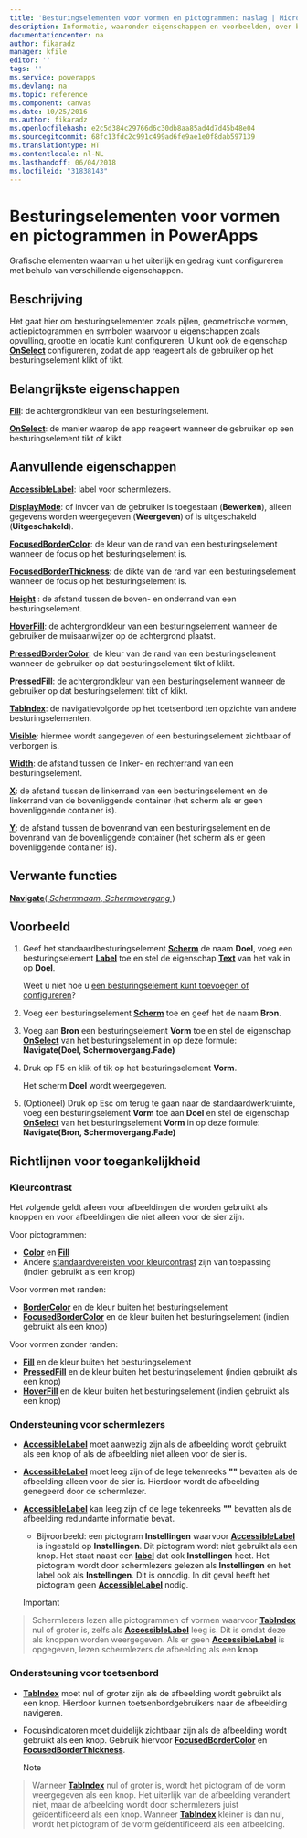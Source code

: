 ```yaml
---
title: 'Besturingselementen voor vormen en pictogrammen: naslag | Microsoft Docs'
description: Informatie, waaronder eigenschappen en voorbeelden, over besturingselementen voor vormen en pictogrammen
documentationcenter: na
author: fikaradz
manager: kfile
editor: ''
tags: ''
ms.service: powerapps
ms.devlang: na
ms.topic: reference
ms.component: canvas
ms.date: 10/25/2016
ms.author: fikaradz
ms.openlocfilehash: e2c5d384c29766d6c30db8aa85ad4d7d45b48e04
ms.sourcegitcommit: 68fc13fdc2c991c499ad6fe9ae1e0f8dab597139
ms.translationtype: HT
ms.contentlocale: nl-NL
ms.lasthandoff: 06/04/2018
ms.locfileid: "31838143"
---
```

# <a name="shape-controls-and-icon-controls-in-powerapps"></a>Besturingselementen voor vormen en pictogrammen in PowerApps
Grafische elementen waarvan u het uiterlijk en gedrag kunt configureren met behulp van verschillende eigenschappen.

## <a name="description"></a>Beschrijving
Het gaat hier om besturingselementen zoals pijlen, geometrische vormen, actiepictogrammen en symbolen waarvoor u eigenschappen zoals opvulling, grootte en locatie kunt configureren. U kunt ook de eigenschap **[OnSelect](properties-core.md)** configureren, zodat de app reageert als de gebruiker op het besturingselement klikt of tikt.

## <a name="key-properties"></a>Belangrijkste eigenschappen
**[Fill](properties-color-border.md)**: de achtergrondkleur van een besturingselement.

**[OnSelect](properties-core.md)**: de manier waarop de app reageert wanneer de gebruiker op een besturingselement tikt of klikt.

## <a name="additional-properties"></a>Aanvullende eigenschappen
**[AccessibleLabel](properties-accessibility.md)**: label voor schermlezers.

**[DisplayMode](properties-core.md)**: of invoer van de gebruiker is toegestaan (**Bewerken**), alleen gegevens worden weergegeven (**Weergeven**) of is uitgeschakeld (**Uitgeschakeld**).

**[FocusedBorderColor](properties-color-border.md)**: de kleur van de rand van een besturingselement wanneer de focus op het besturingselement is.

**[FocusedBorderThickness](properties-color-border.md)**: de dikte van de rand van een besturingselement wanneer de focus op het besturingselement is.

**[Height](properties-size-location.md)** : de afstand tussen de boven- en onderrand van een besturingselement.

**[HoverFill](properties-color-border.md)**: de achtergrondkleur van een besturingselement wanneer de gebruiker de muisaanwijzer op de achtergrond plaatst.

**[PressedBorderColor](properties-color-border.md)**: de kleur van de rand van een besturingselement wanneer de gebruiker op dat besturingselement tikt of klikt.

**[PressedFill](properties-color-border.md)**: de achtergrondkleur van een besturingselement wanneer de gebruiker op dat besturingselement tikt of klikt.

**[TabIndex](properties-accessibility.md)**: de navigatievolgorde op het toetsenbord ten opzichte van andere besturingselementen.

**[Visible](properties-core.md)**: hiermee wordt aangegeven of een besturingselement zichtbaar of verborgen is.

**[Width](properties-size-location.md)**: de afstand tussen de linker- en rechterrand van een besturingselement.

**[X](properties-size-location.md)**: de afstand tussen de linkerrand van een besturingselement en de linkerrand van de bovenliggende container (het scherm als er geen bovenliggende container is).

**[Y](properties-size-location.md)**: de afstand tussen de bovenrand van een besturingselement en de bovenrand van de bovenliggende container (het scherm als er geen bovenliggende container is).

## <a name="related-functions"></a>Verwante functies
[**Navigate**( *Schermnaam*, *Schermovergang* )](../functions/function-navigate.md)

## <a name="example"></a>Voorbeeld
1. Geef het standaardbesturingselement **[Scherm](control-screen.md)** de naam **Doel**, voeg een besturingselement **[Label](control-text-box.md)** toe en stel de eigenschap **[Text](properties-core.md)** van het vak in op **Doel**.
   
    Weet u niet hoe u [een besturingselement kunt toevoegen of configureren](../add-configure-controls.md)?
2. Voeg een besturingselement **[Scherm](control-screen.md)** toe en geef het de naam **Bron**.
3. Voeg aan **Bron** een besturingselement **Vorm** toe en stel de eigenschap **[OnSelect](properties-core.md)** van het besturingselement in op deze formule:
   <br>**Navigate(Doel, Schermovergang.Fade)**
4. Druk op F5 en klik of tik op het besturingselement **Vorm**.
   
    Het scherm **Doel** wordt weergegeven.
5. (Optioneel) Druk op Esc om terug te gaan naar de standaardwerkruimte, voeg een besturingselement **Vorm** toe aan **Doel** en stel de eigenschap **[OnSelect](properties-core.md)** van het besturingselement **Vorm** in op deze formule:
   <br>**Navigate(Bron, Schermovergang.Fade)**


## <a name="accessibility-guidelines"></a>Richtlijnen voor toegankelijkheid
### <a name="color-contrast"></a>Kleurcontrast
Het volgende geldt alleen voor afbeeldingen die worden gebruikt als knoppen en voor afbeeldingen die niet alleen voor de sier zijn.

Voor pictogrammen:
* **[Color](properties-color-border.md)** en **[Fill](properties-color-border.md)**
* Andere [standaardvereisten voor kleurcontrast](../accessible-apps-color.md) zijn van toepassing (indien gebruikt als een knop)

Voor vormen met randen:
* **[BorderColor](properties-color-border.md)** en de kleur buiten het besturingselement
* **[FocusedBorderColor](properties-color-border.md)** en de kleur buiten het besturingselement (indien gebruikt als een knop)

Voor vormen zonder randen:
* **[Fill](properties-color-border.md)** en de kleur buiten het besturingselement
* **[PressedFill](properties-color-border.md)** en de kleur buiten het besturingselement (indien gebruikt als een knop)
* **[HoverFill](properties-color-border.md)** en de kleur buiten het besturingselement (indien gebruikt als een knop)

### <a name="screen-reader-support"></a>Ondersteuning voor schermlezers
* **[AccessibleLabel](properties-accessibility.md)** moet aanwezig zijn als de afbeelding wordt gebruikt als een knop of als de afbeelding niet alleen voor de sier is.
* **[AccessibleLabel](properties-accessibility.md)** moet leeg zijn of de lege tekenreeks **""** bevatten als de afbeelding alleen voor de sier is. Hierdoor wordt de afbeelding genegeerd door de schermlezer.
* **[AccessibleLabel](properties-accessibility.md)** kan leeg zijn of de lege tekenreeks **""** bevatten als de afbeelding redundante informatie bevat.
    * Bijvoorbeeld: een pictogram **Instellingen** waarvoor **[AccessibleLabel](properties-accessibility.md)** is ingesteld op **Instellingen**. Dit pictogram wordt niet gebruikt als een knop. Het staat naast een **[label](control-text-box.md)** dat ook **Instellingen** heet. Het pictogram wordt door schermlezers gelezen als **Instellingen** en het label ook als **Instellingen**. Dit is onnodig. In dit geval heeft het pictogram geen **[AccessibleLabel](properties-accessibility.md)** nodig.

    > [!IMPORTANT]
> Schermlezers lezen alle pictogrammen of vormen waarvoor **[TabIndex](properties-accessibility.md)** nul of groter is, zelfs als **[AccessibleLabel](properties-accessibility.md)** leeg is. Dit is omdat deze als knoppen worden weergegeven. Als er geen **[AccessibleLabel](properties-accessibility.md)** is opgegeven, lezen schermlezers de afbeelding als een **knop**.

### <a name="keyboard-support"></a>Ondersteuning voor toetsenbord
* **[TabIndex](properties-accessibility.md)** moet nul of groter zijn als de afbeelding wordt gebruikt als een knop. Hierdoor kunnen toetsenbordgebruikers naar de afbeelding navigeren.
* Focusindicatoren moet duidelijk zichtbaar zijn als de afbeelding wordt gebruikt als een knop. Gebruik hiervoor **[FocusedBorderColor](properties-color-border.md)** en **[FocusedBorderThickness](properties-color-border.md)**.

    > [!NOTE]
> Wanneer **[TabIndex](properties-accessibility.md)** nul of groter is, wordt het pictogram of de vorm weergegeven als een knop. Het uiterlijk van de afbeelding verandert niet, maar de afbeelding wordt door schermlezers juist geïdentificeerd als een knop. Wanneer **[TabIndex](properties-accessibility.md)** kleiner is dan nul, wordt het pictogram of de vorm geïdentificeerd als een afbeelding.
